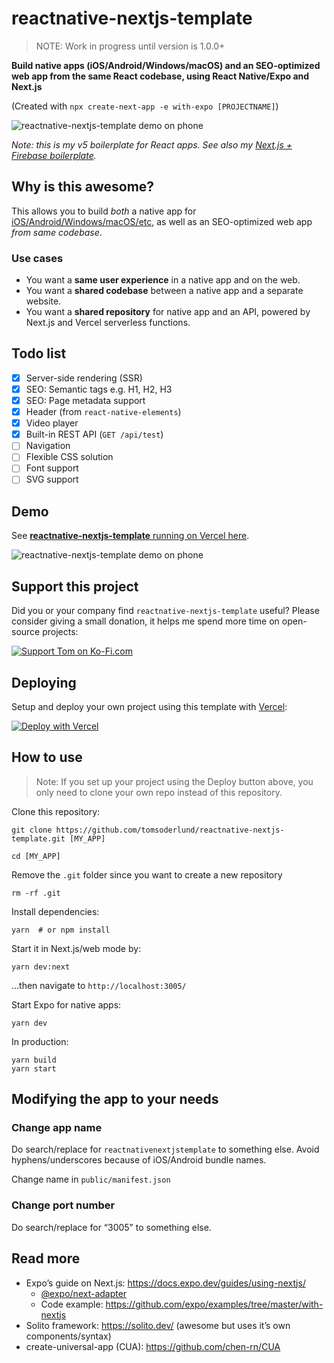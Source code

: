 # reactnative-nextjs-template

> NOTE: Work in progress until version is 1.0.0+

**Build native apps (iOS/Android/Windows/macOS) and an SEO-optimized web app from the same React codebase, using React Native/Expo and Next.js**

(Created with `npx create-next-app -e with-expo [PROJECTNAME]`)

![reactnative-nextjs-template demo on phone](docs/github_preview.jpg)

_Note: this is my v5 boilerplate for React apps. See also my [Next.js + Firebase boilerplate](https://github.com/tomsoderlund/nextjs-pwa-firebase-boilerplate)._

## Why is this awesome?

This allows you to build _both_ a native app for [iOS/Android/Windows/macOS/etc](https://reactnative.dev/docs/out-of-tree-platforms), as well as an SEO-optimized web app _from same codebase_.

### Use cases

- You want a **same user experience** in a native app and on the web.
- You want a **shared codebase** between a native app and a separate website.
- You want a **shared repository** for native app and an API, powered by Next.js and Vercel serverless functions.

## Todo list

- [X] Server-side rendering (SSR)
- [X] SEO: Semantic tags e.g. H1, H2, H3
- [X] SEO: Page metadata support
- [X] Header (from `react-native-elements`)
- [X] Video player
- [x] Built-in REST API (`GET /api/test`)
- [ ] Navigation
- [ ] Flexible CSS solution
- [ ] Font support
- [ ] SVG support

## Demo

See [**reactnative-nextjs-template** running on Vercel here](https://reactnativenextjstemplate.vercel.app/).

![reactnative-nextjs-template demo on phone](docs/demo.jpg)

## Support this project

Did you or your company find `reactnative-nextjs-template` useful? Please consider giving a small donation, it helps me spend more time on open-source projects:

[![Support Tom on Ko-Fi.com](https://www.tomsoderlund.com/ko-fi_tomsoderlund_50.png)](https://ko-fi.com/tomsoderlund)

## Deploying

Setup and deploy your own project using this template with [Vercel](https://vercel.com):

[![Deploy with Vercel](https://vercel.com/button)](https://vercel.com/import/git?s=https%3A%2F%2Fgithub.com%2Ftomsoderlund%2Freactnative-nextjs-template&env=NEXT_PUBLIC_FIREBASE_API_KEY&envDescription=Enter%20your%20public%20Firebase%20API%20Key&envLink=https://github.com/tomsoderlund/reactnative-nextjs-template#deploying-with-vercel)

## How to use

> Note: If you set up your project using the Deploy button above, you only need to clone your own repo instead of this repository.

Clone this repository:

    git clone https://github.com/tomsoderlund/reactnative-nextjs-template.git [MY_APP]
    
    cd [MY_APP]

Remove the `.git` folder since you want to create a new repository

    rm -rf .git

Install dependencies:

    yarn  # or npm install

Start it in Next.js/web mode by:

    yarn dev:next

…then navigate to `http://localhost:3005/`

Start Expo for native apps:

	yarn dev

In production:

    yarn build
    yarn start

## Modifying the app to your needs

### Change app name

Do search/replace for `reactnativenextjstemplate` to something else. Avoid hyphens/underscores because of iOS/Android bundle names.

Change name in `public/manifest.json`

### Change port number

Do search/replace for “3005” to something else.

## Read more

- Expo’s guide on Next.js: https://docs.expo.dev/guides/using-nextjs/
    - [@expo/next-adapter](https://github.com/expo/expo-cli/tree/main/packages/next-adapter)
    - Code example: https://github.com/expo/examples/tree/master/with-nextjs
- Solito framework: https://solito.dev/ (awesome but uses it’s own components/syntax)
- create-universal-app (CUA): https://github.com/chen-rn/CUA
